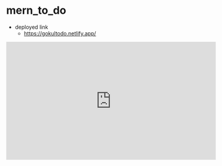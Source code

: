# mern_to_do

- deployed link
  - https://gokultodo.netlify.app/

<iframe width="560" height="315" src="https://www.youtube.com/embed/LiM8IXH5eWE?si=Jfyq7rMZtZatlkoP" title="YouTube video player" frameborder="0" allow="accelerometer; autoplay; clipboard-write; encrypted-media; gyroscope; picture-in-picture; web-share" referrerpolicy="strict-origin-when-cross-origin" allowfullscreen></iframe>